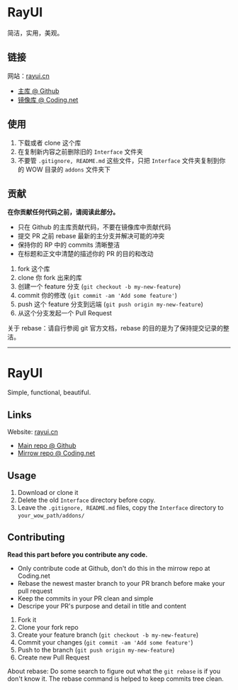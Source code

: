# RayUI

简洁，实用，美观。

## 链接

网站：[rayui.cn](http://rayui.cn)

- [主库 @ Github](https://github.com/fgprodigal/RayUI)
- [镜像库 @ Coding.net](https://coding.net/u/fgprodigal/p/RayUI/git)

## 使用

1. 下载或者 clone 这个库
2. 在复制新内容之前删除旧的 `Interface` 文件夹
3. 不要管 `.gitignore, README.md` 这些文件，只把 `Interface` 文件夹复制到你的 WOW 目录的 `addons` 文件夹下

## 贡献

**在你贡献任何代码之前，请阅读此部分。**

- 只在 Github 的主库贡献代码，不要在镜像库中贡献代码
- 提交 PR 之前 rebase 最新的主分支并解决可能的冲突
- 保持你的 RP 中的 commits 清晰整洁
- 在标题和正文中清楚的描述你的 PR 的目的和改动

1. fork 这个库
2. clone 你 fork 出来的库
3. 创建一个 feature 分支 (`git checkout -b my-new-feature`)
4. commit 你的修改 (`git commit -am 'Add some feature'`)
5. push 这个 feature 分支到远端 (`git push origin my-new-feature`)
6. 从这个分支发起一个 Pull Request

关于 rebase：请自行参阅 git 官方文档，rebase 的目的是为了保持提交记录的整洁。

---

# RayUI

Simple, functional, beautiful.

## Links

Website: [rayui.cn](http://rayui.cn)

- [Main repo @ Github](https://github.com/fgprodigal/RayUI)
- [Mirrow repo @ Coding.net](https://coding.net/u/fgprodigal/p/RayUI/git)

## Usage

1. Download or clone it
2. Delete the old `Interface` directory before copy.
3. Leave the `.gitignore, README.md` files, copy the `Interface` directory to `your_wow_path/addons/`

## Contributing

**Read this part before you contribute any code.**

- Only contribute code at Github, don't do this in the mirrow repo at Coding.net
- Rebase the newest master branch to your PR branch before make your pull request
- Keep the commits in your PR clean and simple
- Descripe your PR's purpose and detail in title and content

1. Fork it
2. Clone your fork repo
3. Create your feature branch (`git checkout -b my-new-feature`)
4. Commit your changes (`git commit -am 'Add some feature'`)
5. Push to the branch (`git push origin my-new-feature`)
6. Create new Pull Request

About rebase: Do some search to figure out what the `git rebase` is if you don't know it. The rebase command is helped to keep commits tree clean.
